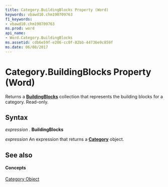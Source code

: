 ```yaml
---
title: Category.BuildingBlocks Property (Word)
keywords: vbawd10.chm190709763
f1_keywords:
- vbawd10.chm190709763
ms.prod: word
api_name:
- Word.Category.BuildingBlocks
ms.assetid: cdb6e59f-e206-cc0f-82bb-44736e9c859f
ms.date: 06/08/2017
---
```



# Category.BuildingBlocks Property (Word)

Returns a **[BuildingBlocks](buildingblocks-object-word.md)** collection that represents the building blocks for a category. Read-only.


## Syntax

 _expression_ . **BuildingBlocks**

 _expression_ An expression that returns a **[Category](category-object-word.md)** object.


## See also


#### Concepts


[Category Object](category-object-word.md)

